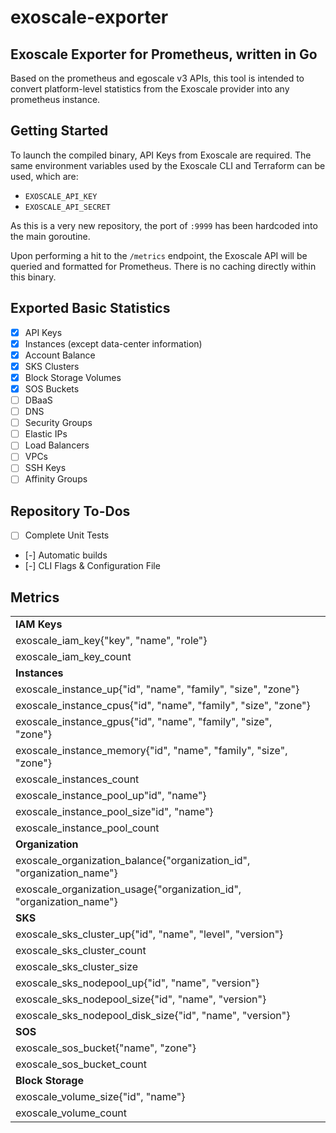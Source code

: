 # exoscale-exporter
## Exoscale Exporter for Prometheus, written in Go
Based on the prometheus and egoscale v3 APIs, this tool is intended to convert platform-level statistics from the Exoscale provider into any prometheus instance.

## Getting Started
To launch the compiled binary, API Keys from Exoscale are required. The same environment variables used by the Exoscale CLI and Terraform can be used, which are:
- `EXOSCALE_API_KEY`
- `EXOSCALE_API_SECRET`

As this is a very new repository, the port of `:9999` has been hardcoded into the main goroutine. 

Upon performing a hit to the `/metrics` endpoint, the Exoscale API will be queried and formatted for Prometheus. There is no caching directly within this binary.

## Exported Basic Statistics
- [x] API Keys
- [x] Instances (except data-center information)
- [x] Account Balance
- [x] SKS Clusters
- [x] Block Storage Volumes
- [x] SOS Buckets
- [ ] DBaaS
- [ ] DNS
- [ ] Security Groups
- [ ] Elastic IPs
- [ ] Load Balancers
- [ ] VPCs
- [ ] SSH Keys
- [ ] Affinity Groups

## Repository To-Dos
- [ ] Complete Unit Tests
- [-] Automatic builds
- [-] CLI Flags & Configuration File

## Metrics
|   |   |
|---|---|
|**IAM Keys**||
|exoscale_iam_key{"key", "name", "role"}||
|exoscale_iam_key_count||
|**Instances**||
|exoscale_instance_up{"id", "name", "family", "size", "zone"}||
|exoscale_instance_cpus{"id", "name", "family", "size", "zone"}||
|exoscale_instance_gpus{"id", "name", "family", "size", "zone"}||
|exoscale_instance_memory{"id", "name", "family", "size", "zone"}||
|exoscale_instances_count||
|exoscale_instance_pool_up"id", "name"}||
|exoscale_instance_pool_size"id", "name"}||
|exoscale_instance_pool_count||
|**Organization**||
|exoscale_organization_balance{"organization_id", "organization_name"}||
|exoscale_organization_usage{"organization_id", "organization_name"}||
|**SKS**||
|exoscale_sks_cluster_up{"id", "name", "level", "version"}||
|exoscale_sks_cluster_count||
|exoscale_sks_cluster_size||
|exoscale_sks_nodepool_up{"id", "name", "version"}||
|exoscale_sks_nodepool_size{"id", "name", "version"}||
|exoscale_sks_nodepool_disk_size{"id", "name", "version"}||
|**SOS**||
|exoscale_sos_bucket{"name", "zone"}||
|exoscale_sos_bucket_count||
|**Block Storage**||
|exoscale_volume_size{"id", "name"}||
|exoscale_volume_count||